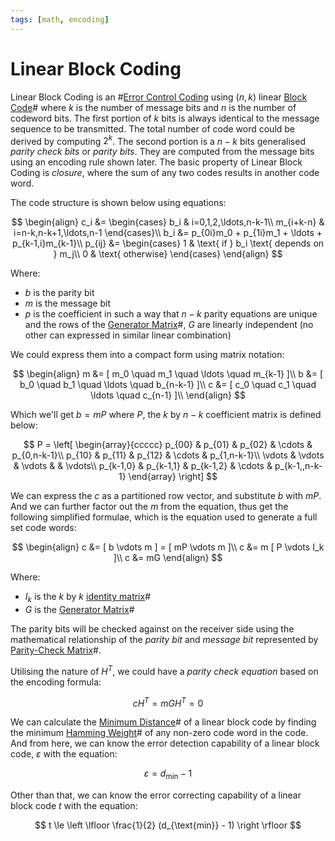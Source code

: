 ```yaml
---
tags: [math, encoding]
---
```


# Linear Block Coding

Linear Block Coding is an #[Error Control Coding](202211032201.md) using $(n,
k)$ linear [Block Code](202210290914.md)# where $k$ is the number of message
bits and $n$ is the number of codeword bits. The first portion of $k$ bits is
always identical to the message sequence to be transmitted. The total number of
code word could be derived by computing $2^k$. The second portion is a $n - k$
bits generalised *parity check bits* or *parity bits*. They are computed from
the message bits using an encoding rule shown later. The basic property of
Linear Block Coding is *closure*, where the sum of any two codes results in
another code word.

The code structure is shown below using equations:

$$
\begin{align}
c_i &= \begin{cases}
b_i & i=0,1,2,\ldots,n-k-1\\
m_{i+k-n} & i=n-k,n-k+1,\ldots,n-1
\end{cases}\\
b_i &= p_{0i}m_0 + p_{1i}m_1 + \ldots + p_{k-1,i}m_{k-1}\\
p_{ij} &= \begin{cases}
1 & \text{ if } b_i \text{ depends on } m_j\\
0 & \text{ otherwise}
\end{cases}
\end{align}
$$

Where:
- $b$ is the parity bit
- $m$ is the message bit
- $p$ is the coefficient in such a way that $n-k$ parity equations are unique
  and the rows of the [Generator Matrix](202211050947.md)#, $G$ are linearly
  independent (no other can expressed in similar linear combination)

We could express them into a compact form using matrix notation:

$$
\begin{align}
m &= [ m_0 \quad m_1 \quad \ldots \quad m_{k-1} ]\\
b &= [ b_0 \quad b_1 \quad \ldots \quad b_{n-k-1} ]\\
c &= [ c_0 \quad c_1 \quad \ldots \quad c_{n-1} ]\\
\end{align}
$$

Which we'll get $b = mP$ where $P$, the $k$ by $n-k$ coefficient matrix is
defined below:

$$
P = \left[ \begin{array}{ccccc}
p_{00} & p_{01} & p_{02} & \cdots & p_{0,n-k-1}\\
p_{10} & p_{11} & p_{12} & \cdots & p_{1,n-k-1}\\
\vdots & \vdots & \vdots & & \vdots\\
p_{k-1,0} & p_{k-1,1} & p_{k-1,2} & \cdots & p_{k-1,,n-k-1}
\end{array} \right]
$$

We can express the $c$ as a partitioned row vector, and substitute $b$ with
$mP$. And we can further factor out the $m$ from the equation, thus get the
following simplified formulae, which is the equation used to generate a full set
code words:

$$
\begin{align}
c &= [ b \vdots m ] = [ mP \vdots m ]\\
c &= m [ P \vdots I_k ]\\
c &= mG
\end{align}
$$

Where:
- $I_k$ is the $k$ by $k$ [identity matrix](202211041921.md)#
- $G$ is the [Generator Matrix](202211050947.md)#

The parity bits will be checked against on the receiver side using the
mathematical relationship of the *parity bit* and *message bit* represented by
[Parity-Check Matrix](202212201918.md)#.

Utilising the nature of $H^T$, we could have a *parity check equation* based on
the encoding formula:

$$
cH^T = mGH^T = 0
$$

We can calculate the [Minimum Distance](202211162110.md)# of a linear block code
by finding the minimum [Hamming Weight](202211122222.md)# of any non-zero code
word in the code. And from here, we can know the error detection capability of a
linear block code, $\varepsilon$ with the equation:

$$
\varepsilon = d_{\text{min}} - 1
$$

Other than that, we can know the error correcting capability of a linear block
code $t$ with the equation:

$$
t \le \left \lfloor \frac{1}{2} (d_{\text{min}} - 1) \right \rfloor
$$
